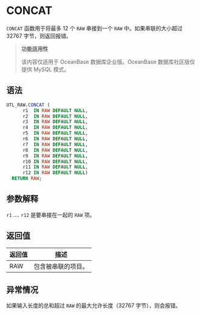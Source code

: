 # CONCAT 

`CONCAT` 函数用于将最多 12 个 `RAW` 串接到一个 `RAW` 中。如果串联的大小超过 32767 字节，则返回报错。

>**功能适用性**
>
>该内容仅适用于 OceanBase 数据库企业版。OceanBase 数据库社区版仅提供 MySQL 模式。

## 语法 

```sql
UTL_RAW.CONCAT (  
      r1  IN RAW DEFAULT NULL,
      r2  IN RAW DEFAULT NULL,
      r3  IN RAW DEFAULT NULL,
      r4  IN RAW DEFAULT NULL,
      r5  IN RAW DEFAULT NULL,
      r6  IN RAW DEFAULT NULL,
      r7  IN RAW DEFAULT NULL,
      r8  IN RAW DEFAULT NULL,
      r9  IN RAW DEFAULT NULL,
      r10 IN RAW DEFAULT NULL,
      r11 IN RAW DEFAULT NULL,
      r12 IN RAW DEFAULT NULL) 
  RETURN RAW;
```



## 参数解释 

`r1` .... `r12` 是要串接在一起的 `RAW` 项。

## 返回值 

| **返回值** |  **描述**   |
|---------|-----------|
| RAW     | 包含被串联的项目。 |



## 异常情况 

如果输入长度的总和超过 `RAW` 的最大允许长度（32767 字节），则会报错。

